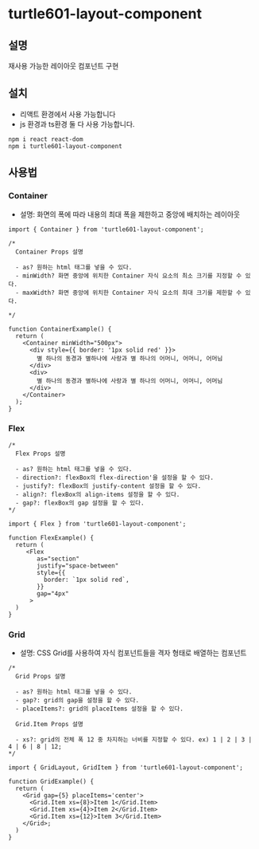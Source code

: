# turtle601-layout-component

## 설명

재사용 가능한 레이아웃 컴포넌트 구현

## 설치

- 리액트 환경에서 사용 가능합니다
- js 환경과 ts환경 둘 다 사용 가능합니다.

```
npm i react react-dom
npm i turtle601-layout-component
```

## 사용법

### Container

- 설명: 화면의 폭에 따라 내용의 최대 폭을 제한하고 중앙에 배치하는 레이아웃

```tsx
import { Container } from 'turtle601-layout-component';

/*
  Container Props 설명

  - as? 원하는 html 태그를 넣을 수 있다.
  - minWidth? 화면 중앙에 위치한 Container 자식 요소의 최소 크기를 지정할 수 있다.
  - maxWidth? 화면 중앙에 위치한 Container 자식 요소의 최대 크기를 제한할 수 있다.

*/

function ContainerExample() {
  return (
    <Container minWidth="500px">
      <div style={{ border: '1px solid red' }}>
        별 하나의 동경과 별하나에 사랑과 별 하나의 어머니, 어머니, 어머님
      </div>
      <div>
        별 하나의 동경과 별하나에 사랑과 별 하나의 어머니, 어머니, 어머님
      </div>
    </Container>
  );
}
```

### Flex

```tsx
/*
  Flex Props 설명

  - as? 원하는 html 태그를 넣을 수 있다.
  - direction?: flexBox의 flex-direction'을 설정을 할 수 있다.
  - justify?: flexBox의 justify-content 설정을 할 수 있다.
  - align?: flexBox의 align-items 설정을 할 수 있다.
  - gap?: flexBox의 gap 설정을 할 수 있다.
*/

import { Flex } from 'turtle601-layout-component';

function FlexExample() {
  return (
     <Flex
        as="section"
        justify="space-between"
        style={{
          border: `1px solid red`,
        }}
        gap="4px"
      >
  )
}

```

### Grid

- 설명: CSS Grid를 사용하여 자식 컴포넌트들을 격자 형태로 배열하는 컴포넌트

```tsx
/*
  Grid Props 설명

  - as? 원하는 html 태그를 넣을 수 있다.
  - gap?: grid의 gap을 설정을 할 수 있다.
  - placeItems?: grid의 placeItems 설정을 할 수 있다.

  Grid.Item Props 설명

  - xs?: grid의 전체 폭 12 중 차지하는 너비를 지정할 수 있다. ex) 1 | 2 | 3 | 4 | 6 | 8 | 12;
*/

import { GridLayout, GridItem } from 'turtle601-layout-component';

function GridExample() {
  return (
    <Grid gap={5} placeItems='center'>
      <Grid.Item xs={8}>Item 1</Grid.Item>
      <Grid.Item xs={4}>Item 2</Grid.Item>
      <Grid.Item xs={12}>Item 3</Grid.Item>
    </Grid>;
  )
}
```
